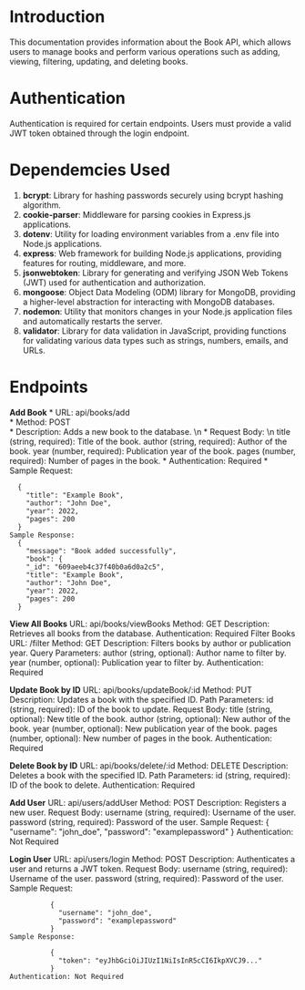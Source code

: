 # Introduction
This documentation provides information about the Book API, which allows users to manage books and perform various operations 
such as adding, viewing, filtering, updating, and deleting books.

# Authentication
Authentication is required for certain endpoints. Users must provide a valid JWT token obtained through the login endpoint.

# Dependemcies Used

   1. **bcrypt**: Library for hashing passwords securely using bcrypt hashing algorithm.
   2. **cookie-parser**: Middleware for parsing cookies in Express.js applications.
   3. **dotenv**: Utility for loading environment variables from a .env file into Node.js applications.
   4. **express**: Web framework for building Node.js applications, providing features for routing, middleware, and more.
   5. **jsonwebtoken**: Library for generating and verifying JSON Web Tokens (JWT) used for authentication and authorization.
   6. **mongoose**: Object Data Modeling (ODM) library for MongoDB, providing a higher-level abstraction for interacting with MongoDB databases.
   7. **nodemon**: Utility that monitors changes in your Node.js application files and automatically restarts the server.
   8. **validator**: Library for data validation in JavaScript, providing functions for validating various data types such as strings, numbers, emails, and URLs.


# Endpoints
  
  **Add Book**
     * URL: api/books/add  
     * Method: POST  
     * Description: Adds a new book to the database. \n
     * Request Body: \n 
       title (string, required): Title of the book.
       author (string, required): Author of the book.
       year (number, required): Publication year of the book.
       pages (number, required): Number of pages in the book.
    * Authentication: Required
    * Sample Request:

      {
        "title": "Example Book",
        "author": "John Doe",
        "year": 2022,
        "pages": 200
      }
    Sample Response:
      {
        "message": "Book added successfully",
        "book": {
        "_id": "609aeeb4c37f40b0a6d0a2c5",
        "title": "Example Book",
        "author": "John Doe",
        "year": 2022,
        "pages": 200
      }

**View All Books**
    URL: api/books/viewBooks
    Method: GET
    Description: Retrieves all books from the database.
    Authentication: Required
    Filter Books
    URL: /filter
    Method: GET
    Description: Filters books by author or publication year.
    Query Parameters:
      author (string, optional): Author name to filter by.
      year (number, optional): Publication year to filter by.
    Authentication: Required

**Update Book by ID**
    URL: api/books/updateBook/:id
    Method: PUT
    Description: Updates a book with the specified ID.
    Path Parameters:
    id (string, required): ID of the book to update.
    Request Body:
        title (string, optional): New title of the book.
        author (string, optional): New author of the book.
        year (number, optional): New publication year of the book.
        pages (number, optional): New number of pages in the book.
    Authentication: Required


**Delete Book by ID**
    URL: api/books/delete/:id
    Method: DELETE
    Description: Deletes a book with the specified ID.
    Path Parameters:
      id (string, required): ID of the book to delete.
    Authentication: Required


**Add User**
    URL: api/users/addUser
    Method: POST
    Description: Registers a new user.
    Request Body:
    username (string, required): Username of the user.
    password (string, required): Password of the user.
    Sample Request:
              {
                "username": "john_doe",
                "password": "examplepassword"
              }
    Authentication: Not Required

**Login User**
    URL: api/users/login
    Method: POST
    Description: Authenticates a user and returns a JWT token.
    Request Body:
    username (string, required): Username of the user.
    password (string, required): Password of the user.
    Sample Request:

              {
                "username": "john_doe",
                "password": "examplepassword"
              }
    Sample Response:

              {
                "token": "eyJhbGciOiJIUzI1NiIsInR5cCI6IkpXVCJ9..."
              }
    Authentication: Not Required
